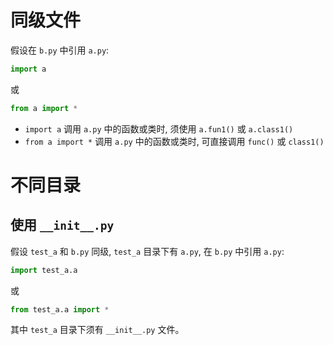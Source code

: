 # 同级文件

假设在 `b.py` 中引用 `a.py`:

```py
import a
```

或

```py
from a import *
```

- `import a` 调用 `a.py` 中的函数或类时, 须使用 `a.fun1()` 或 `a.class1()`
- `from a import *` 调用 `a.py` 中的函数或类时, 可直接调用 `func()` 或 `class1()`

# 不同目录

## 使用 `__init__.py`

假设 `test_a` 和 `b.py` 同级, `test_a` 目录下有 `a.py`, 在 `b.py` 中引用 `a.py`:

```py
import test_a.a
```

或

```py
from test_a.a import *
```

其中 `test_a` 目录下须有 `__init__.py` 文件。